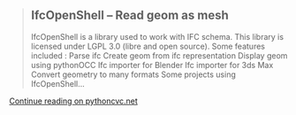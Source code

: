 <!--
.. title: Read IFC geometry as triangle meshes in FreeCAD
.. slug: read-ifc-geometry-as-triangle-meshes-in-freecad
.. date: 2019-07-28 09:00:00 UTC+02:00
.. tags: FreeCAD, IfcOpenShell, python
.. category: 
.. link: 
.. description: 
.. type: text
.. author: Cyril Waechter
-->

> ## IfcOpenShell – Read geom as mesh
> 
> IfcOpenShell is a library used to work with IFC schema. This library is licensed under LGPL 3.0 (libre and open source). Some features included : Parse ifc Create geom from ifc representation Display geom using pythonOCC Ifc importer for Blender Ifc importer for 3ds Max Convert geometry to many formats Some projects using IfcOpenShell...

[Continue reading on pythoncvc.net](https://pythoncvc.net/?p=822)
